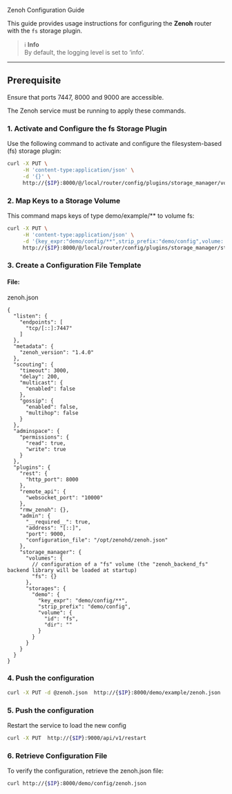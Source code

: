  Zenoh  Configuration Guide

This guide provides usage instructions for configuring the **Zenoh** router with the `fs` storage plugin.

> ℹ️  **Info**  
> By default, the logging level is set to ‘info’. 

---
## Prerequisite

Ensure that ports 7447, 8000 and 9000 are accessible.

The Zenoh service must be running to apply these commands.

### 1.  Activate and Configure the fs Storage Plugin
Use the following command to activate and configure the filesystem-based (fs) storage plugin:
```bash
curl -X PUT \
     -H 'content-type:application/json' \
     -d '{}' \
     http://{$IP}:8000/@/local/router/config/plugins/storage_manager/volumes/fs
```

### 2. Map Keys to a Storage Volume
This command maps keys of type demo/example/** to volume fs:
```bash
curl -X PUT \
     -H 'content-type:application/json' \
     -d '{key_expr:"demo/config/**",strip_prefix:"demo/config",volume: {id: "fs",dir:""}}' \
     http://{$IP}:8000/@/local/router/config/plugins/storage_manager/storages/demo
```

### 3. Create a Configuration File Template

#### File:
zenoh.json

```
{
  "listen": {
    "endpoints": [
      "tcp/[::]:7447"
    ]
  },
  "metadata": {
    "zenoh_version": "1.4.0"
  },
  "scouting": {
    "timeout": 3000,
    "delay": 200,
    "multicast": {
      "enabled": false
    },
    "gossip": {
      "enabled": false,
      "multihop": false
    }
  },
  "adminspace": {
    "permissions": {
      "read": true,
      "write": true
    }
  },
  "plugins": {
    "rest": {
      "http_port": 8000
    },
    "remote_api": {
      "websocket_port": "10000"
    },
    "rmw_zenoh": {},
    "admin": {
      "__required__": true,
      "address": "[::]",
      "port": 9000,
      "configuration_file": "/opt/zenohd/zenoh.json"
    },
    "storage_manager": {
      "volumes": {
        // configuration of a "fs" volume (the "zenoh_backend_fs" backend library will be loaded at startup)
        "fs": {}
      },
      "storages": {
        "demo": {
          "key_expr": "demo/config/**",
          "strip_prefix": "demo/config",
          "volume": {
            "id": "fs",
            "dir": ""
          }
        }
      }
    }
  }
}
```

### 4. Push the configuration

```bash
curl -X PUT -d @zenoh.json  http://{$IP}:8000/demo/example/zenoh.json
```

### 5. Push the configuration

Restart the service to load the new config

```bash
curl -X PUT  http://{$IP}:9000/api/v1/restart
```

### 6. Retrieve Configuration File

To verify the configuration, retrieve the zenoh.json file:

```bash
curl http://{$IP}:8000/demo/config/zenoh.json
```
